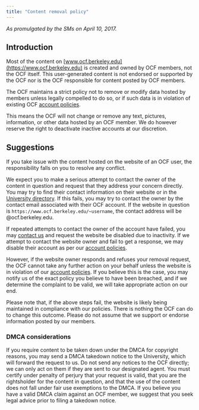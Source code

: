 ```yaml
---
title: "Content removal policy"
---
```


_As promulgated by the SMs on April 10, 2017._

## Introduction

Most of the content on [www.ocf.berkeley.edu](https://www.ocf.berkeley.edu)
is created and owned by OCF members, not the OCF itself. This user-generated
content is not endorsed or supported by the OCF nor is the OCF responsible
for content posted by OCF members.

The OCF maintains a strict policy not to remove or modify data
hosted by members unless legally compelled to do so, or if such
data is in violation of existing OCF
[account policies](/docs/services/account/account-policies).

This means the OCF will not change or remove any text, pictures,
information, or other data hosted by an OCF member. We do however
reserve the right to deactivate inactive accounts at our discretion.

## Suggestions

If you take issue with the content hosted on the website of an OCF user,
the responsibility falls on you to resolve any conflict.

We expect you to make a serious attempt to contact the owner of
the content in question and request that they address your concern
directly. You may try to find their contact information on their
website or in the [University directory](//directory.berkeley.edu).
If this fails, you may try to contact the owner by the contact email
associated with their OCF account. If the website in question is
`https://www.ocf.berkeley.edu/~username`, the contact address will be
<username>@ocf.berkeley.edu.

If repeated attempts to contact the owner of the account have failed,
you may [contact us](/docs/internal/contact) and request the website be
disabled due to inactivity. If we attempt to contact the website owner
and fail to get a response, we may disable their account as per our
[account policies](/docs/services/account/account-policies).

However, if the website owner responds and refuses your removal request,
the OCF cannot take any further action on your behalf unless the website
is in violation of our
[account policies](/docs/services/account/account-policies). If you believe
this is the case, you may notify us of the exact policy you believe to have
been breached, and if we determine the complaint to be valid, we will take
appropriate action on our end.

Please note that, if the above steps fail, the website is likely being
maintained in compliance with our policies. There is nothing the OCF can
do to change this outcome. Please do not assume that we support or endorse
information posted by our members.

### DMCA considerations

If you require content to be taken down under the DMCA for copyright reasons,
you may send a DMCA takedown notice to the University, which will forward
the request to us. Do not send any notices to the OCF directly; we can only
act on them if they are sent to our designated agent. You must certify under
penalty of perjury that your request is valid, that you are the rightsholder
for the content in question, and that the use of the content does not fall
under fair use exemptions to the DMCA. If you believe you have a valid DMCA
claim against an OCF member, we suggest that you seek legal advice prior to
filing a takedown notice.
